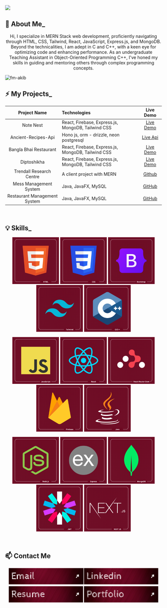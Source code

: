 <a href="https://fahim-muntasir-akib.vercel.app/" >
<img src="https://github.com/FM-Akib/FM-Akib/blob/main/AkibCoverUPdate.png" />
</a>
<!-- <h1 align="center">Hi 👋, I'm Mohammad Fahim Muntasir Akib</h1> -->
<!-- <h3 align="center">A passionate web developer from Bangladesh</h3> -->

## :rocket: About Me_

<p align="center"> Hi, I specialize in MERN Stack web development, proficiently navigating through HTML, CSS, Tailwind, React, JavaScript, Express.js, and MongoDB. Beyond the technicalities, I am adept in C and C++, with a keen eye for optimizing code and enhancing performance. As an undergraduate Teaching Assistant in Object-Oriented Programming C++, I've honed my skills in guiding and mentoring others through complex programming concepts.</p>

<p align="left"> <img src="https://komarev.com/ghpvc/?username=fm-akib&label=Profile%20views&color=0e75b6&style=flat" alt="fm-akib" /> </p>




## :zap: My Projects_

<div align="center">

| Project Name | Technologies | Live Demo |
|:------------:|:------------|:---------:|
| Note Nest | React, Firebase, Express.js, MongoDB, Tailwind CSS | [Live Demo](https://note-nest-21dd0.web.app/) |
| Ancient-Recipes-Api | Hono js, orm - drizzle, neon postgresql | [Live Api](https://ancient-recipes-nc8nbtyl4-motimiya08s-projects.vercel.app/)|
| Bangla Bhai Restaurant | React, Firebase, Express.js, MongoDB, Tailwind CSS | [Live Demo](https://bangla-bhai-restaurent.web.app/) |
| Diptoshikha | React, Firebase, Express.js, MongoDB, Tailwind CSS | [Live Demo](https://diptoshikha-d040d.web.app/) |
| Trendall Research Centre | A client project with MERN | [Github](https://github.com/FM-Akib/trendall-research-centre.git)|
| Mess Management System | Java, JavaFX, MySQL | [GitHub](https://github.com/FM-Akib/Mess-Management-System.git) |
| Restaurant Management System | Java, JavaFX, MySQL | [GitHub](https://github.com/FM-Akib/Restaurent-Management-System.git) |

</div>

<br />


## :bulb: Skills_

<p align="center">
<img height="150" src="https://github.com/FM-Akib/FM-Akib/blob/main/HTML.png"/>
<img height="150" src="https://github.com/FM-Akib/FM-Akib/blob/main/css.png"/>
<img height="150" src="https://github.com/FM-Akib/FM-Akib/blob/main/bootstrap.png"/>
<img height="150" src="https://github.com/FM-Akib/FM-Akib/blob/main/Tailwind.png"/>
<img height="150" src="https://github.com/FM-Akib/FM-Akib/blob/main/C%2B%2B.png"/>
</p>
<p align="center">
<img height="150" src="https://github.com/FM-Akib/FM-Akib/blob/main/JavaScript.png"/>
<img height="150" src="https://github.com/FM-Akib/FM-Akib/blob/main/react.png"/>
<img height="150" src="https://github.com/FM-Akib/FM-Akib/blob/main/dom.png"/>
<img height="150" src="https://github.com/FM-Akib/FM-Akib/blob/main/firebase.png"/>
<img height="150" src="https://github.com/FM-Akib/FM-Akib/blob/main/Java.png"/>
</p>
<p align="center">
<img height="150" src="https://github.com/FM-Akib/FM-Akib/blob/main/node%20js.png"/>
<img height="150" src="https://github.com/FM-Akib/FM-Akib/blob/main/ex.png"/>
<img height="150" src="https://github.com/FM-Akib/FM-Akib/blob/main/mongoDB.png"/>
<img height="150" src="https://github.com/FM-Akib/FM-Akib/blob/main/jwt.png"/>
<img height="150" src="https://github.com/FM-Akib/FM-Akib/blob/main/nextjs.png"/>
</p>

<br />


## :mailbox: Contact Me



***<p align="center"> [<img height="55" src="https://github.com/FM-Akib/FM-Akib/blob/main/Email.png">](muntasirakib08@gmail.com)[<img height="55" src="https://github.com/FM-Akib/FM-Akib/blob/main/linkedin.png">](https://www.linkedin.com/in/fahim-muntasir-akib/)[<img height="55" src="https://github.com/FM-Akib/FM-Akib/blob/main/resume.png">](https://drive.google.com/file/d/16QxDGtNJFIDVwykuu5bWUW48iypmB_Hk/view)[<img height="55" src="https://github.com/FM-Akib/FM-Akib/blob/main/Portfolio2.png">](https://fahim-muntasir-akib.vercel.app/) </p>***

<br/>
<br/>




